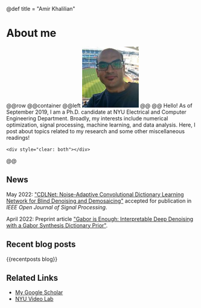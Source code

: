 @def title = "Amir Khalilian"

# About me
@@row
@@container
@@left ![](/assets/my_avatar.jpg) @@
@@
Hello! As of September 2019, I am a Ph.D. candidate at NYU Electrical and Computer Engineering Department. Broadly, my interests include numerical optimization, signal processing, machine learning, and data analysis. Here, I post about topics related to my research and some other miscellaneous readings!
~~~
<div style="clear: both"></div>
~~~
@@

## News
May 2022: ["CDLNet: Noise-Adaptive Convolutional Dictionary Learning Network for Blind Denoising and Demosaicing"](https://arxiv.org/abs/2112.00913) accepted for publication in *IEEE Open Journal of Signal Processing*.

April 2022: Preprint article ["Gabor is Enough: Interpretable Deep Denoising with a Gabor Synthesis Dictionary Prior"](https://arxiv.org/abs/2204.11146).


## Recent blog posts
{{recentposts blog}}

## Related Links
* [My Google Scholar](https://scholar.google.com/citations?user=77m7Q-UAAAAJ&hl=en&oi=ao)
* [NYU Video Lab](https://wp.nyu.edu/videolab/)
